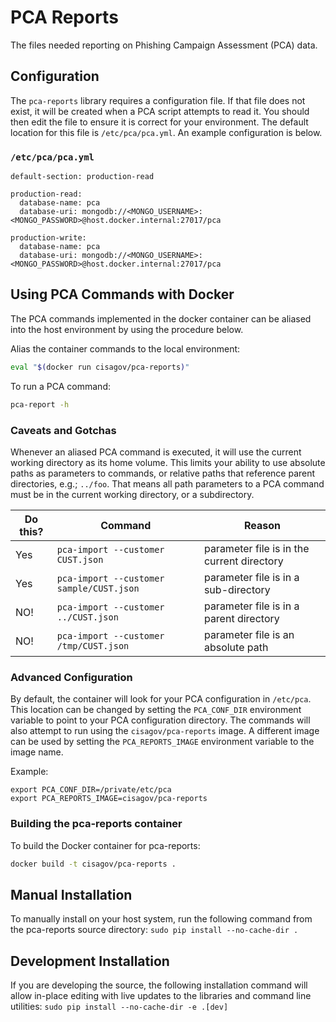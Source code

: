 # PCA Reports

The files needed reporting on Phishing Campaign Assessment (PCA) data.

## Configuration

The `pca-reports` library requires a configuration file.  If that file does not exist, it will be created when a PCA script attempts to read it.  You should then edit the file to ensure it is correct for your environment.  The default location for this file is `/etc/pca/pca.yml`.  An example configuration is below.

### `/etc/pca/pca.yml`
```
default-section: production-read

production-read:
  database-name: pca
  database-uri: mongodb://<MONGO_USERNAME>:<MONGO_PASSWORD>@host.docker.internal:27017/pca

production-write:
  database-name: pca
  database-uri: mongodb://<MONGO_USERNAME>:<MONGO_PASSWORD>@host.docker.internal:27017/pca
```

## Using PCA Commands with Docker
The PCA commands implemented in the docker container can be aliased into the host environment by using the procedure below.

Alias the container commands to the local environment:
```bash
eval "$(docker run cisagov/pca-reports)"
```

To run a PCA command:
```bash
pca-report -h
```

### Caveats and Gotchas

Whenever an aliased PCA command is executed, it will use the current working directory as its home volume.  This limits your ability to use absolute paths as parameters to commands, or relative paths that reference parent directories, e.g.; `../foo`.  That means all path parameters to a PCA command must be in the current working directory, or a subdirectory.  

| Do this?        | Command                                   | Reason  |
| ------------- |---------------------------------------------| --------|
| Yes           | `pca-import --customer CUST.json`           | parameter file is in the current directory |
| Yes           | `pca-import --customer sample/CUST.json`    | parameter file is in a sub-directory |
| NO!           | `pca-import --customer ../CUST.json`        | parameter file is in a parent directory |
| NO!           | `pca-import --customer /tmp/CUST.json`      | parameter file is an absolute path |

### Advanced Configuration

By default, the container will look for your PCA configuration in `/etc/pca`.  This location can be changed by setting the `PCA_CONF_DIR` environment variable to point to your PCA configuration directory.  The commands will also attempt to run using the `cisagov/pca-reports` image.  A different image can be used by setting the `PCA_REPORTS_IMAGE` environment variable to the image name.

Example:
```
export PCA_CONF_DIR=/private/etc/pca
export PCA_REPORTS_IMAGE=cisagov/pca-reports
```

### Building the pca-reports container
To build the Docker container for pca-reports:

```bash
docker build -t cisagov/pca-reports .
```

## Manual Installation
To manually install on your host system, run the following command from the pca-reports source directory:
`sudo pip install --no-cache-dir .`

## Development Installation
If you are developing the source, the following installation command will allow in-place editing with live updates to the libraries and command line utilities:
`sudo pip install --no-cache-dir -e .[dev]`
